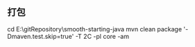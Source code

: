 ## 打包
cd E:\gitRepository\smooth-starting-java
mvn clean package '-Dmaven.test.skip=true' -T 2C -pl core -am
